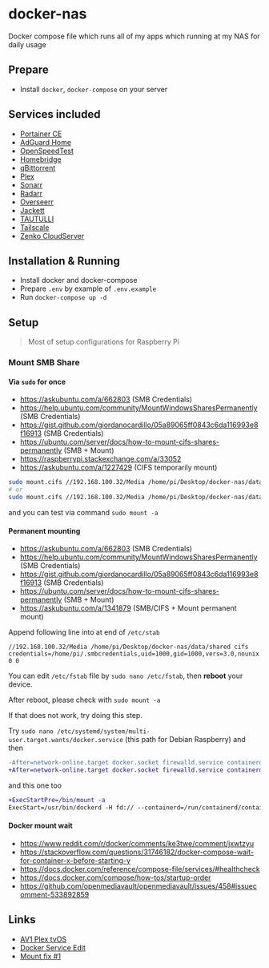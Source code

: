 # docker-nas

Docker compose file which runs all of my apps which running at my NAS for daily usage

## Prepare

- Install `docker`, `docker-compose` on your server

## Services included

- [Portainer CE](https://portainer.io)
- [AdGuard Home](https://github.com/AdguardTeam/AdGuardHome)
- [OpenSpeedTest](https://openspeedtest.com)
- [Homebridge](https://homebridge.io)
- [qBittorrent](https://www.qbittorrent.org)
- [Plex](https://www.plex.tv)
- [Sonarr](https://sonarr.tv)
- [Radarr](https://radarr.video)
- [Overseerr](https://overseerr.dev)
- [Jackett](https://github.com/Jackett/Jackett)
- [TAUTULLI](https://tautulli.com)
- [Tailscale](https://tailscale.com)
- [Zenko CloudServer](https://github.com/scality/cloudserver)

## Installation & Running

- Install docker and docker-compose
- Prepare `.env` by example of `.env.example`
- Run `docker-compose up -d`

## Setup

> Most of setup configurations for Raspberry Pi

### Mount SMB Share

#### Via `sudo` for once

- <https://askubuntu.com/a/662803> (SMB Credentials)
- <https://help.ubuntu.com/community/MountWindowsSharesPermanently> (SMB Credentials)
- <https://gist.github.com/giordanocardillo/05a89065ff0843c6da116993e8f16913> (SMB Credentials)
- <https://ubuntu.com/server/docs/how-to-mount-cifs-shares-permanently> (SMB + Mount)
- <https://raspberrypi.stackexchange.com/a/33052>
- <https://askubuntu.com/a/1227429> (CIFS temporarily mount)

```sh
sudo mount.cifs //192.168.100.32/Media /home/pi/Desktop/docker-nas/data/shared -o rw,user=username,password=xyzf,nounix,sec=ntlmssp,file_mode=0777,dir_mode=0777
# or
sudo mount.cifs //192.168.100.32/Media /home/pi/Desktop/docker-nas/data/shared -o user=username,password=xyzf,uid=1000,gid=1000,vers=3.0,nounix
```

and you can test via command `sudo mount -a`

#### Permanent mounting

- <https://askubuntu.com/a/662803> (SMB Credentials)
- <https://help.ubuntu.com/community/MountWindowsSharesPermanently> (SMB Credentials)
- <https://gist.github.com/giordanocardillo/05a89065ff0843c6da116993e8f16913> (SMB Credentials)
- <https://ubuntu.com/server/docs/how-to-mount-cifs-shares-permanently> (SMB + Mount)
- <https://askubuntu.com/a/1341879> (SMB/CIFS + Mount permanent mount)

Append following line into at end of `/etc/stab`

`//192.168.100.32/Media /home/pi/Desktop/docker-nas/data/shared cifs credentials=/home/pi/.smbcredentials,uid=1000,gid=1000,vers=3.0,nounix 0 0`

You can edit `/etc/fstab` file by `sudo nano /etc/fstab`, then **reboot** your device.

After reboot, please check with `sudo mount -a`

If that does not work, try doing this step.

Try `sudo nano /etc/systemd/system/multi-user.target.wants/docker.service` (this path for Debian Raspberry) and then

```diff
-After=network-online.target docker.socket firewalld.service containerd.service time-set.target
+After=network-online.target docker.socket firewalld.service containerd.service time-set.target local-fs.target
```

and this one too

```diff
+ExecStartPre=/bin/mount -a
ExecStart=/usr/bin/dockerd -H fd:// --containerd=/run/containerd/containerd.sock
```

#### Docker mount wait

- <https://www.reddit.com/r/docker/comments/ke3twe/comment/jxwtzyu>
- <https://stackoverflow.com/questions/31746182/docker-compose-wait-for-container-x-before-starting-y>
- <https://docs.docker.com/reference/compose-file/services/#healthcheck>
- <https://docs.docker.com/compose/how-tos/startup-order>
- <https://github.com/openmediavault/openmediavault/issues/458#issuecomment-533892859>

## Links

- [AV1 Plex tvOS](https://github.com/currifi/plex_av1_tvos)
- [Docker Service Edit](https://unix.stackexchange.com/a/571353/657638)
- [Mount fix #1](https://github.com/openmediavault/openmediavault/issues/458#issuecomment-533892859)
